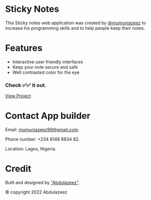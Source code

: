 # Sticky Notes
This Sticky notes web application was created by [@mumuniazeez](https://github.com/mumuniazeez) to increase his programming skills and to help people keep their notes.

# Features
* Interactive user friendly interfaces
* Keep your note secure and safe
* Well contrasted color for the eye


### Check ✅✅ it out.

[View Project](https://az.stick-notes.netlify.app)

# Contact App builder
Email: mumuniazeez99@gmail.com.

Phone number: +234 8148 8834 82.

Location: Lagos, Nigeria.

# Credit
Built and designed by ["Abdulazeez"](#).

 © copyright 2022 Abdulazeez